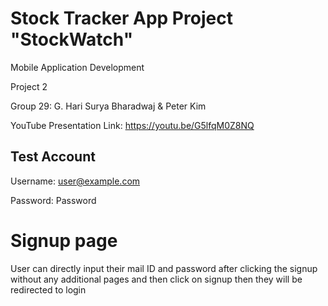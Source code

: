 # Stock Tracker App Project "StockWatch"


Mobile Application Development

Project 2

Group 29: G. Hari Surya Bharadwaj & Peter Kim

YouTube Presentation Link: https://youtu.be/G5lfqM0Z8NQ


## Test Account


Username: user@example.com

Password: Password

# Signup page 

User can directly input their mail ID and password after clicking the signup without any additional pages and then click on signup then they will be redirected to login
